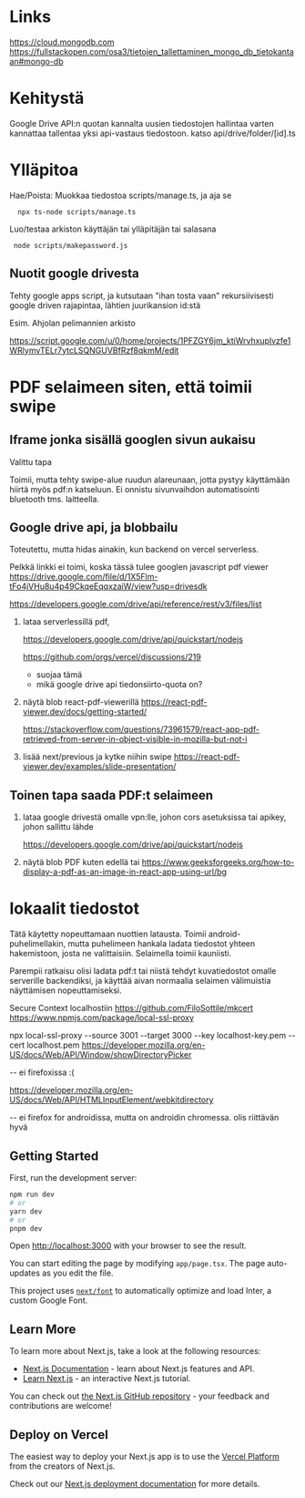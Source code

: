 # Links

https://cloud.mongodb.com
https://fullstackopen.com/osa3/tietojen_tallettaminen_mongo_db_tietokantaan#mongo-db


# Kehitystä

Google Drive API:n quotan kannalta uusien tiedostojen hallintaa varten
kannattaa tallentaa yksi api-vastaus tiedostoon. katso
api/drive/folder/[id].ts




# Ylläpitoa

Hae/Poista: Muokkaa tiedostoa scripts/manage.ts, ja aja se

      npx ts-node scripts/manage.ts

Luo/testaa arkiston käyttäjän tai ylläpitäjän tai salasana

     node scripts/makepassword.js

## Nuotit google drivesta

Tehty google apps script, ja kutsutaan "ihan tosta vaan"
rekursiivisesti google driven rajapintaa, lähtien juurikansion id:stä

Esim. Ahjolan pelimannien arkisto

https://script.google.com/u/0/home/projects/1PFZGY6jm_ktiWrvhxuplvzfe1WRlymvTELr7ytcLSQNGUVBfRzf8qkmM/edit

# PDF selaimeen siten, että toimii swipe

## Iframe jonka sisällä googlen sivun aukaisu

Valittu tapa

Toimii, mutta tehty swipe-alue ruudun alareunaan, jotta pystyy käyttämään hiirtä myös pdf:n katseluun. Ei onnistu sivunvaihdon automatisointi bluetooth tms. laitteella.

## Google drive api, ja blobbailu

Toteutettu, mutta hidas ainakin, kun backend on vercel serverless.

Pelkkä linkki ei toimi, koska tässä tulee googlen javascript pdf viewer
https://drive.google.com/file/d/1X5Flm-tFo4jVHu8u4p49CkqeEqqxzaiW/view?usp=drivesdk

https://developers.google.com/drive/api/reference/rest/v3/files/list

1. lataa serverlessillä pdf,

   https://developers.google.com/drive/api/quickstart/nodejs

   https://github.com/orgs/vercel/discussions/219

   - suojaa tämä
   - mikä google drive api tiedonsiirto-quota on?

2. näytä blob react-pdf-viewerillä
   https://react-pdf-viewer.dev/docs/getting-started/

   https://stackoverflow.com/questions/73961579/react-app-pdf-retrieved-from-server-in-object-visible-in-mozilla-but-not-i

3. lisää next/previous ja kytke niihin swipe
   https://react-pdf-viewer.dev/examples/slide-presentation/

## Toinen tapa saada PDF:t selaimeen

1. lataa google drivestä omalle vpn:lle, johon cors asetuksissa tai apikey,
   johon sallittu lähde

   https://developers.google.com/drive/api/quickstart/nodejs

2. näytä blob PDF kuten edellä tai https://www.geeksforgeeks.org/how-to-display-a-pdf-as-an-image-in-react-app-using-url/bg

# lokaalit tiedostot

Tätä käytetty nopeuttamaan nuottien latausta.
Toimii android-puhelimellakin, mutta puhelimeen hankala ladata
tiedostot yhteen hakemistoon, josta ne valittaisiin.
Selaimella toimii kauniisti.

Parempii ratkaisu olisi ladata pdf:t tai niistä tehdyt kuvatiedostot
omalle serverille backendiksi, ja käyttää aivan normaalia selaimen
välimuistia näyttämisen nopeuttamiseksi.

Secure Context localhostiin
https://github.com/FiloSottile/mkcert
https://www.npmjs.com/package/local-ssl-proxy

npx local-ssl-proxy --source 3001 --target 3000 --key localhost-key.pem --cert localhost.pem
https://developer.mozilla.org/en-US/docs/Web/API/Window/showDirectoryPicker

-- ei firefoxissa :(

https://developer.mozilla.org/en-US/docs/Web/API/HTMLInputElement/webkitdirectory

-- ei firefox for androidissa, mutta on androidin chromessa.
olis riittävän hyvä

## Getting Started

First, run the development server:

```bash
npm run dev
# or
yarn dev
# or
pnpm dev
```

Open [http://localhost:3000](http://localhost:3000) with your browser to see the result.

You can start editing the page by modifying `app/page.tsx`. The page auto-updates as you edit the file.

This project uses [`next/font`](https://nextjs.org/docs/basic-features/font-optimization) to automatically optimize and load Inter, a custom Google Font.

## Learn More

To learn more about Next.js, take a look at the following resources:

- [Next.js Documentation](https://nextjs.org/docs) - learn about Next.js features and API.
- [Learn Next.js](https://nextjs.org/learn) - an interactive Next.js tutorial.

You can check out [the Next.js GitHub repository](https://github.com/vercel/next.js/) - your feedback and contributions are welcome!

## Deploy on Vercel

The easiest way to deploy your Next.js app is to use the [Vercel Platform](https://vercel.com/new?utm_medium=default-template&filter=next.js&utm_source=create-next-app&utm_campaign=create-next-app-readme) from the creators of Next.js.

Check out our [Next.js deployment documentation](https://nextjs.org/docs/deployment) for more details.
